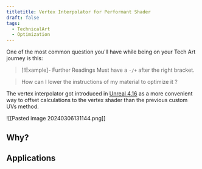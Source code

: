 ```yaml
---
titletitle: Vertex Interpolator for Performant Shader
draft: false
tags:
  - TechnicalArt
  - Optimization
---
```

One of the most common question you'll have while being on your Tech Art journey is this:

>[!Example]- Further Readings
>Must have a `-/+` after the right bracket.



>How can I lower the instructions of my material to optimize it ?

The vertex interpolator got introduced in [Unreal 4.16] as a more convenient way to offset calculations to the vertex shader than the previous custom UVs method.

![[Pasted image 20240306131144.png]]
## Why?

## Applications


[Unreal 4.16]: https://www.unrealengine.com/en-US/blog/unreal-engine-4-16-released
